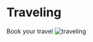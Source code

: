 # Traveling
Book your travel
![traveling](https://github.com/harrysahani1/Traveling/assets/121226317/7f539d39-1272-41bc-b196-1c25dbfb6914)
